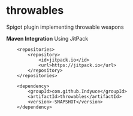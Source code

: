 # throwables
Spigot plugin implementing throwable weapons

**Maven Integration**
Using JitPack
```
	<repositories>
		<repository>
		    <id>jitpack.io</id>
		    <url>https://jitpack.io</url>
		</repository>
	</repositories>
  
  	<dependency>
	    <groupId>com.github.Indyuce</groupId>
	    <artifactId>throwables</artifactId>
	    <version>-SNAPSHOT</version>
	</dependency>
```
